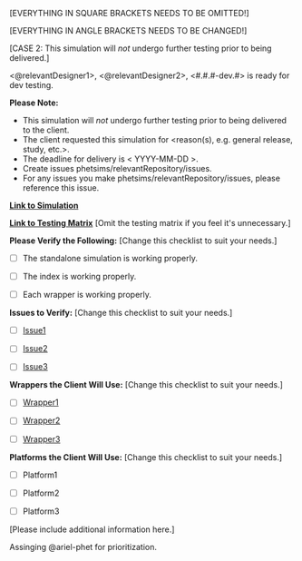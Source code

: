 [EVERYTHING IN SQUARE BRACKETS NEEDS TO BE OMITTED!]

[EVERYTHING IN ANGLE BRACKETS NEEDS TO BE CHANGED!]

[CASE 2: This simulation will _not_ undergo further testing prior to being delivered.]

<@relevantDesigner1>, <@relevantDesigner2>, <Simulation Name> <#.#.#-dev.#> is ready for dev testing.


**Please Note:**
- This simulation will _not_ undergo further testing prior to being delivered to the client.
- The client requested this simulation for <reason(s), e.g. general release, study, etc.>.
- The deadline for delivery is < YYYY-MM-DD >.
- Create issues phetsims/relevantRepository/issues.
- For any issues you make phetsims/relevantRepository/issues, please reference this issue.


**[Link to Simulation](https://bayes.colorado.edu/dev/html/{{simulation}}/{{version}}/wrappers/index/)**


**[Link to Testing Matrix](addLinkToTestingMatrixHere)** [Omit the testing matrix if you feel it's unnecessary.]


**Please Verify the Following:** [Change this checklist to suit your needs.]
- [ ] The standalone simulation is working properly.
- [ ] The index is working properly.
- [ ] Each wrapper is working properly.


**Issues to Verify:** [Change this checklist to suit your needs.]
- [ ] [Issue1](github.com/phetsims/relevantRepository/issue/#/)
- [ ] [Issue2](github.com/phetsims/relevantRepository/issue/#/)
- [ ] [Issue3](github.com/phetsims/relevantRepository/issue/#/)


**Wrappers the Client Will Use:** [Change this checklist to suit your needs.]
- [ ] [Wrapper1](https://bayes.colorado.edu/dev/html/{{simulation}}/{{version}}/wrappers/wrapper1/)
- [ ] [Wrapper2](https://bayes.colorado.edu/dev/html/{{simulation}}/{{version}}/wrappers/wrapper2/)
- [ ] [Wrapper3](https://bayes.colorado.edu/dev/html/{{simulation}}/{{version}}/wrappers/wrapper3/)


**Platforms the Client Will Use:** [Change this checklist to suit your needs.]
- [ ] Platform1
- [ ] Platform2
- [ ] Platform3


[Please include additional information here.]


Assinging @ariel-phet for prioritization.
